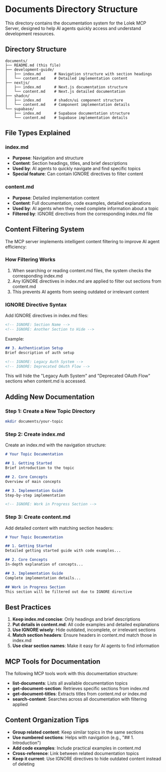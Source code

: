 # Documents Directory Structure

This directory contains the documentation system for the Lolek MCP Server, designed to help AI agents quickly access and understand development resources.

## Directory Structure

```
documents/
├── README.md (this file)
├── development-guide/
│   ├── index.md      # Navigation structure with section headings
│   └── content.md    # Detailed implementation content
├── nextjs/
│   ├── index.md      # Next.js documentation structure
│   └── content.md    # Next.js detailed documentation
├── shadcn/
│   ├── index.md      # shadcn/ui component structure
│   └── content.md    # Component implementation details
└── supabase/
    ├── index.md      # Supabase documentation structure
    └── content.md    # Supabase implementation details
```

## File Types Explained

### index.md
- **Purpose**: Navigation and structure
- **Content**: Section headings, titles, and brief descriptions
- **Used by**: AI agents to quickly navigate and find specific topics
- **Special feature**: Can contain IGNORE directives to filter content

### content.md
- **Purpose**: Detailed implementation content
- **Content**: Full documentation, code examples, detailed explanations
- **Used by**: AI agents when they need complete information about a topic
- **Filtered by**: IGNORE directives from the corresponding index.md file

## Content Filtering System

The MCP server implements intelligent content filtering to improve AI agent efficiency:

### How Filtering Works
1. When searching or reading content.md files, the system checks the corresponding index.md
2. Any IGNORE directives in index.md are applied to filter out sections from content.md
3. This prevents AI agents from seeing outdated or irrelevant content

### IGNORE Directive Syntax

Add IGNORE directives in index.md files:

```markdown
<!-- IGNORE: Section Name -->
<!-- IGNORE: Another Section to Hide -->
```

Example:
```markdown
## 3. Authentication Setup
Brief description of auth setup

<!-- IGNORE: Legacy Auth System -->
<!-- IGNORE: Deprecated OAuth Flow -->
```

This will hide the "Legacy Auth System" and "Deprecated OAuth Flow" sections when content.md is accessed.

## Adding New Documentation

### Step 1: Create a New Topic Directory
```bash
mkdir documents/your-topic
```

### Step 2: Create index.md
Create an index.md with the navigation structure:

```markdown
# Your Topic Documentation

## 1. Getting Started
Brief introduction to the topic

## 2. Core Concepts
Overview of main concepts

## 3. Implementation Guide
Step-by-step implementation

<!-- IGNORE: Work in Progress Section -->
```

### Step 3: Create content.md
Add detailed content with matching section headers:

```markdown
# Your Topic Documentation

## 1. Getting Started
Detailed getting started guide with code examples...

## 2. Core Concepts
In-depth explanation of concepts...

## 3. Implementation Guide
Complete implementation details...

## Work in Progress Section
This section will be filtered out due to IGNORE directive
```

## Best Practices

1. **Keep index.md concise**: Only headings and brief descriptions
2. **Put details in content.md**: All code examples and detailed explanations
3. **Use IGNORE wisely**: Hide outdated, incomplete, or irrelevant sections
4. **Match section headers**: Ensure headers in content.md match those in index.md
5. **Use clear section names**: Make it easy for AI agents to find information

## MCP Tools for Documentation

The following MCP tools work with this documentation structure:

- **list-documents**: Lists all available documentation topics
- **get-document-section**: Retrieves specific sections from index.md
- **get-document-titles**: Extracts titles from content.md or index.md
- **search-content**: Searches across all documentation with filtering applied

## Content Organization Tips

- **Group related content**: Keep similar topics in the same sections
- **Use numbered sections**: Helps with navigation (e.g., "## 1. Introduction")
- **Add code examples**: Include practical examples in content.md
- **Cross-reference**: Link between related documentation topics
- **Keep it current**: Use IGNORE directives to hide outdated content instead of deleting